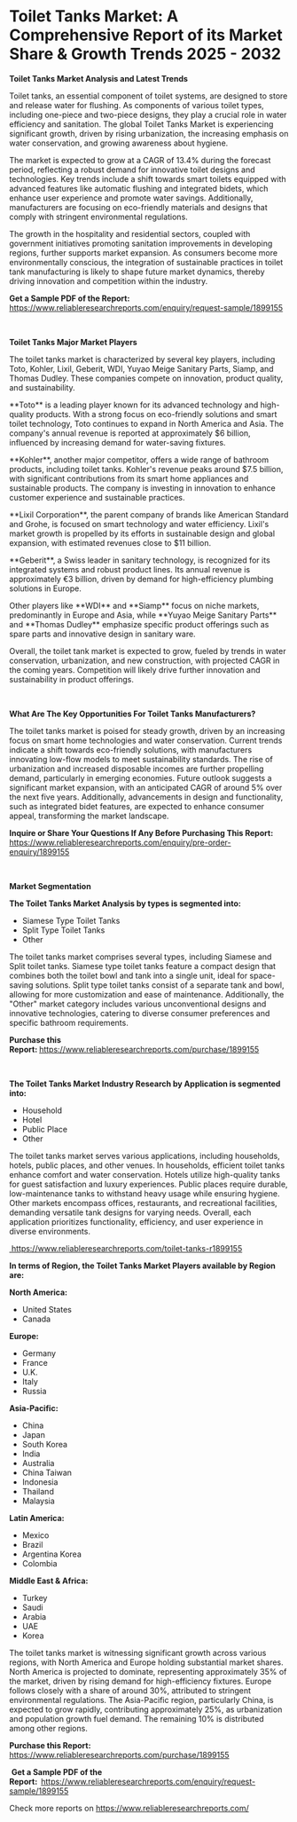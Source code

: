 <p><h1>Toilet Tanks Market: A Comprehensive Report of its Market Share & Growth Trends 2025 - 2032</h1></p><p><strong>Toilet Tanks Market Analysis and Latest Trends</strong></p>
<p><p>Toilet tanks, an essential component of toilet systems, are designed to store and release water for flushing. As components of various toilet types, including one-piece and two-piece designs, they play a crucial role in water efficiency and sanitation. The global Toilet Tanks Market is experiencing significant growth, driven by rising urbanization, the increasing emphasis on water conservation, and growing awareness about hygiene.</p><p>The market is expected to grow at a CAGR of 13.4% during the forecast period, reflecting a robust demand for innovative toilet designs and technologies. Key trends include a shift towards smart toilets equipped with advanced features like automatic flushing and integrated bidets, which enhance user experience and promote water savings. Additionally, manufacturers are focusing on eco-friendly materials and designs that comply with stringent environmental regulations. </p><p>The growth in the hospitality and residential sectors, coupled with government initiatives promoting sanitation improvements in developing regions, further supports market expansion. As consumers become more environmentally conscious, the integration of sustainable practices in toilet tank manufacturing is likely to shape future market dynamics, thereby driving innovation and competition within the industry.</p></p>
<p><strong>Get a Sample PDF of the Report:&nbsp;</strong> <a href="https://www.reliableresearchreports.com/enquiry/request-sample/1899155?utm_campaign=2102&utm_medium=2&utm_source=Github&utm_content=ia&utm_term=16022025&utm_id=toilet-tanks">https://www.reliableresearchreports.com/enquiry/request-sample/1899155</a></p>
<p>&nbsp;</p>
<p><strong>Toilet Tanks Major Market Players</strong></p>
<p><p>The toilet tanks market is characterized by several key players, including Toto, Kohler, Lixil, Geberit, WDI, Yuyao Meige Sanitary Parts, Siamp, and Thomas Dudley. These companies compete on innovation, product quality, and sustainability.</p><p>**Toto** is a leading player known for its advanced technology and high-quality products. With a strong focus on eco-friendly solutions and smart toilet technology, Toto continues to expand in North America and Asia. The company's annual revenue is reported at approximately $6 billion, influenced by increasing demand for water-saving fixtures.</p><p>**Kohler**, another major competitor, offers a wide range of bathroom products, including toilet tanks. Kohler's revenue peaks around $7.5 billion, with significant contributions from its smart home appliances and sustainable products. The company is investing in innovation to enhance customer experience and sustainable practices.</p><p>**Lixil Corporation**, the parent company of brands like American Standard and Grohe, is focused on smart technology and water efficiency. Lixil's market growth is propelled by its efforts in sustainable design and global expansion, with estimated revenues close to $11 billion.</p><p>**Geberit**, a Swiss leader in sanitary technology, is recognized for its integrated systems and robust product lines. Its annual revenue is approximately €3 billion, driven by demand for high-efficiency plumbing solutions in Europe.</p><p>Other players like **WDI** and **Siamp** focus on niche markets, predominantly in Europe and Asia, while **Yuyao Meige Sanitary Parts** and **Thomas Dudley** emphasize specific product offerings such as spare parts and innovative design in sanitary ware.</p><p>Overall, the toilet tank market is expected to grow, fueled by trends in water conservation, urbanization, and new construction, with projected CAGR in the coming years. Competition will likely drive further innovation and sustainability in product offerings.</p></p>
<p>&nbsp;</p>
<p><strong>What Are The Key Opportunities For Toilet Tanks Manufacturers?</strong></p>
<p><p>The toilet tanks market is poised for steady growth, driven by an increasing focus on smart home technologies and water conservation. Current trends indicate a shift towards eco-friendly solutions, with manufacturers innovating low-flow models to meet sustainability standards. The rise of urbanization and increased disposable incomes are further propelling demand, particularly in emerging economies. Future outlook suggests a significant market expansion, with an anticipated CAGR of around 5% over the next five years. Additionally, advancements in design and functionality, such as integrated bidet features, are expected to enhance consumer appeal, transforming the market landscape.</p></p>
<p><strong>Inquire or Share Your Questions If Any Before Purchasing This Report:</strong> <a href="https://www.reliableresearchreports.com/enquiry/pre-order-enquiry/1899155?utm_campaign=2102&utm_medium=2&utm_source=Github&utm_content=ia&utm_term=16022025&utm_id=toilet-tanks">https://www.reliableresearchreports.com/enquiry/pre-order-enquiry/1899155</a></p>
<p>&nbsp;</p>
<p><strong>Market Segmentation</strong></p>
<p><strong>The Toilet Tanks Market Analysis by types is segmented into:</strong></p>
<p><ul><li>Siamese Type Toilet Tanks</li><li>Split Type Toilet Tanks</li><li>Other</li></ul></p>
<p><p>The toilet tanks market comprises several types, including Siamese and Split toilet tanks. Siamese type toilet tanks feature a compact design that combines both the toilet bowl and tank into a single unit, ideal for space-saving solutions. Split type toilet tanks consist of a separate tank and bowl, allowing for more customization and ease of maintenance. Additionally, the "Other" market category includes various unconventional designs and innovative technologies, catering to diverse consumer preferences and specific bathroom requirements.</p></p>
<p><strong>Purchase this Report:&nbsp;</strong><a href="https://www.reliableresearchreports.com/purchase/1899155?utm_campaign=2102&utm_medium=2&utm_source=Github&utm_content=ia&utm_term=16022025&utm_id=toilet-tanks">https://www.reliableresearchreports.com/purchase/1899155</a></p>
<p>&nbsp;</p>
<p><strong>The Toilet Tanks Market Industry Research by Application is segmented into:</strong></p>
<p><ul><li>Household</li><li>Hotel</li><li>Public Place</li><li>Other</li></ul></p>
<p><p>The toilet tanks market serves various applications, including households, hotels, public places, and other venues. In households, efficient toilet tanks enhance comfort and water conservation. Hotels utilize high-quality tanks for guest satisfaction and luxury experiences. Public places require durable, low-maintenance tanks to withstand heavy usage while ensuring hygiene. Other markets encompass offices, restaurants, and recreational facilities, demanding versatile tank designs for varying needs. Overall, each application prioritizes functionality, efficiency, and user experience in diverse environments.</p></p>
<p><a href="https://www.reliableresearchreports.com/toilet-tanks-r1899155?utm_campaign=2102&utm_medium=2&utm_source=Github&utm_content=ia&utm_term=16022025&utm_id=toilet-tanks">&nbsp;https://www.reliableresearchreports.com/toilet-tanks-r1899155</a></p>
<p><strong>In terms of Region, the Toilet Tanks Market Players available by Region are:</strong></p>
<p>
    <p> <strong> North America: </strong>
        <ul>
            <li>United States</li>
            <li>Canada</li>
        </ul>
        </p> 
    <p> <strong> Europe: </strong>
        <ul>
            <li>Germany</li>
            <li>France</li>
            <li>U.K.</li>
            <li>Italy</li>
            <li>Russia</li>
        </ul>
        </p> 
    <p> <strong> Asia-Pacific: </strong>
        <ul>
            <li>China</li>
            <li>Japan</li>
            <li>South Korea</li>
            <li>India</li>
            <li>Australia</li>
            <li>China Taiwan</li>
            <li>Indonesia</li>
            <li>Thailand</li>
            <li>Malaysia</li>
        </ul>
        </p> 
    <p> <strong> Latin America: </strong>
        <ul>
            <li>Mexico</li>
            <li>Brazil</li>
            <li>Argentina Korea</li>
            <li>Colombia</li>
        </ul>
        </p> 
    <p> <strong> Middle East & Africa: </strong>
        <ul>
            <li>Turkey</li>
            <li>Saudi</li>
            <li>Arabia</li>
            <li>UAE</li>
            <li>Korea</li>
        </ul>
    </p>
    </p>
<p><p>The toilet tanks market is witnessing significant growth across various regions, with North America and Europe holding substantial market shares. North America is projected to dominate, representing approximately 35% of the market, driven by rising demand for high-efficiency fixtures. Europe follows closely with a share of around 30%, attributed to stringent environmental regulations. The Asia-Pacific region, particularly China, is expected to grow rapidly, contributing approximately 25%, as urbanization and population growth fuel demand. The remaining 10% is distributed among other regions.</p></p>
<p><strong>Purchase this Report: </strong><a href="https://www.reliableresearchreports.com/purchase/1899155?utm_campaign=2102&utm_medium=2&utm_source=Github&utm_content=ia&utm_term=16022025&utm_id=toilet-tanks">https://www.reliableresearchreports.com/purchase/1899155</a></p>
<p>&nbsp;<strong>Get a Sample PDF of the Report:&nbsp;&nbsp;</strong><a href="https://www.reliableresearchreports.com/enquiry/request-sample/1899155?utm_campaign=2102&utm_medium=2&utm_source=Github&utm_content=ia&utm_term=16022025&utm_id=toilet-tanks">https://www.reliableresearchreports.com/enquiry/request-sample/1899155</a></p>
<p><strong></strong></p>
<p>Check more reports on <a href="https://www.reliableresearchreports.com/?utm_campaign=2102&utm_medium=2&utm_source=Github&utm_content=ia&utm_term=16022025&utm_id=toilet-tanks">https://www.reliableresearchreports.com/</a></p>